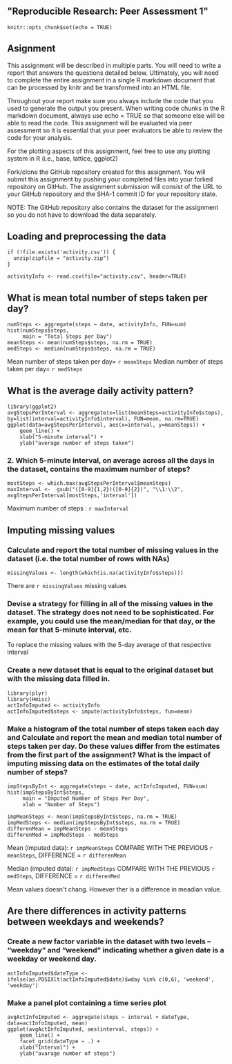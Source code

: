 ## "Reproducible Research: Peer Assessment 1"

```{r setup, include=FALSE}
knitr::opts_chunk$set(echo = TRUE)
```

## Asignment

This assignment will be described in multiple parts. You will need to write a report that answers the questions detailed below. Ultimately, you will need to complete the entire assignment in a single R markdown document that can be processed by knitr and be transformed into an HTML file.

Throughout your report make sure you always include the code that you used to generate the output you present. When writing code chunks in the R markdown document, always use echo = TRUE so that someone else will be able to read the code. This assignment will be evaluated via peer assessment so it is essential that your peer evaluators be able to review the code for your analysis.

For the plotting aspects of this assignment, feel free to use any plotting system in R (i.e., base, lattice, ggplot2)

Fork/clone the GitHub repository created for this assignment. You will submit this assignment by pushing your completed files into your forked repository on GitHub. The assignment submission will consist of the URL to your GitHub repository and the SHA-1 commit ID for your repository state.

NOTE: The GitHub repository also contains the dataset for the assignment so you do not have to download the data separately.

## Loading and preprocessing the data

```{r}
if (!file.exists('activity.csv')) {
  unzip(zipfile = "activity.zip")
}

activityInfo <- read.csv(file="activity.csv", header=TRUE)
```

## What is mean total number of steps taken per day?

```{r}
numSteps <- aggregate(steps ~ date, activityInfo, FUN=sum)
hist(numSteps$steps,
     main = "Total Steps per Day")
meanSteps <- mean(numSteps$steps, na.rm = TRUE)
medSteps <- median(numSteps$steps, na.rm = TRUE)
```

Mean number of steps taken per day= `r meanSteps`
Median number of steps taken per day= `r medSteps`

## What is the average daily activity pattern?

```{r}
library(ggplot2)
avgStepsPerInterval <- aggregate(x=list(meanSteps=activityInfo$steps), by=list(interval=activityInfo$interval), FUN=mean, na.rm=TRUE)
ggplot(data=avgStepsPerInterval, aes(x=interval, y=meanSteps)) +
    geom_line() +
    xlab("5-minute interval") +
    ylab("average number of steps taken") 
```

### 2. Which 5-minute interval, on average across all the days in the dataset, contains the maximum number of steps?

```{r}
mostSteps <- which.max(avgStepsPerInterval$meanSteps)
maxInterval <-  gsub("([0-9]{1,2})([0-9]{2})", "\\1:\\2", avgStepsPerInterval[mostSteps,'interval'])
```

Maximum number of steps : `r maxInterval`

## Imputing missing values

### Calculate and report the total number of missing values in the dataset (i.e. the total number of rows with NAs)

```{r}
missingValues <- length(which(is.na(activityInfo$steps)))
```

There are `r missingValues` missing values

### Devise a strategy for filling in all of the missing values in the dataset. The strategy does not need to be sophisticated. For example, you could use the mean/median for that day, or the mean for that 5-minute interval, etc.

To replace the missing values with the 5-day average of that respective interval

### Create a new dataset that is equal to the original dataset but with the missing data filled in.

```{r}
library(plyr)
library(Hmisc)
actInfoImputed <- activityInfo
actInfoImputed$steps <- impute(activityInfo$steps, fun=mean)
```


### Make a histogram of the total number of steps taken each day and Calculate and report the mean and median total number of steps taken per day. Do these values differ from the estimates from the first part of the assignment? What is the impact of imputing missing data on the estimates of the total daily number of steps?

```{r}
impStepsByInt <- aggregate(steps ~ date, actInfoImputed, FUN=sum)
hist(impStepsByInt$steps,
     main = "Imputed Number of Steps Per Day",
     xlab = "Number of Steps")
```
```{r}
impMeanSteps <- mean(impStepsByInt$steps, na.rm = TRUE)
impMedSteps <- median(impStepsByInt$steps, na.rm = TRUE)
differenMean = impMeanSteps - meanSteps
differenMed = impMedSteps - medSteps
```

Mean (imputed data): `r impMeanSteps`  COMPARE WITH THE PREVIOUS `r meanSteps`, DIFFERENCE = `r differenMean`

Median (imputed data): `r impMedSteps`  COMPARE WITH THE PREVIOUS `r medSteps`, DIFFERENCE = `r differenMed`

Mean values doesn't chang. However ther is a difference in meadian value.

## Are there differences in activity patterns between weekdays and weekends?

### Create a new factor variable in the dataset with two levels – “weekday” and “weekend” indicating whether a given date is a weekday or weekend day.

```{r}
actInfoImputed$dateType <-  ifelse(as.POSIXlt(actInfoImputed$date)$wday %in% c(0,6), 'weekend', 'weekday')
```

### Make a panel plot containing a time series plot

```{r}
avgActInfoImputed <- aggregate(steps ~ interval + dateType, data=actInfoImputed, mean)
ggplot(avgActInfoImputed, aes(interval, steps)) + 
    geom_line() + 
    facet_grid(dateType ~ .) +
    xlab("Interval") + 
    ylab("avarage number of steps")
```

